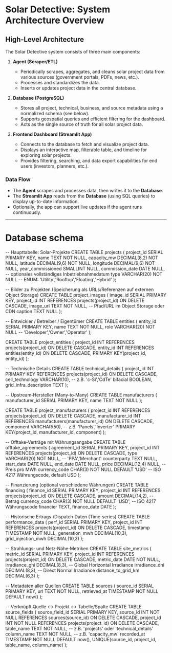 # Solar Detective: System Architecture Overview

## High-Level Architecture

The Solar Detective system consists of three main components:

1. **Agent (Scraper/ETL)**
   - Periodically scrapes, aggregates, and cleans solar project data from various sources (government portals, PDFs, news, etc.).
   - Processes and standardizes the data.
   - Inserts or updates project data in the central database.

2. **Database (PostgreSQL)**
   - Stores all project, technical, business, and source metadata using a normalized schema (see below).
   - Supports geospatial queries and efficient filtering for the dashboard.
   - Acts as the single source of truth for all solar project data.

3. **Frontend Dashboard (Streamlit App)**
   - Connects to the database to fetch and visualize project data.
   - Displays an interactive map, filterable table, and timeline for exploring solar projects.
   - Provides filtering, searching, and data export capabilities for end users (investors, planners, etc.).

### Data Flow
- The **Agent** scrapes and processes data, then writes it to the **Database**.
- The **Streamlit App** reads from the **Database** (using SQL queries) to display up-to-date information.
- Optionally, the app can support live updates if the agent runs continuously.

---

# Database schema

-- Haupttabelle: Solar‑Projekte
CREATE TABLE projects (
  project_id           SERIAL       PRIMARY KEY,
  name                 TEXT         NOT NULL,
  capacity_mw          DECIMAL(8,2) NOT NULL,
  latitude             DECIMAL(9,6) NOT NULL,
  longitude            DECIMAL(9,6) NOT NULL,
  year_commissioned    SMALLINT     NULL,
  commission_date      DATE         NULL,       -- optionales vollständiges Inbetriebnahmedatum
  type                 VARCHAR(20)  NOT NULL    -- ENUM: 'Utility','Rooftop','Floating','Hybrid'
);
 
-- Bilder zu Projekten (Speicherung als URLs/Referenzen auf externen Object Storage)
CREATE TABLE project_images (
  image_id    SERIAL PRIMARY KEY,
  project_id  INT    REFERENCES projects(project_id) ON DELETE CASCADE,
  image_url   TEXT   NOT NULL,               -- Pfad/URL im Object Storage oder CDN
  caption     TEXT   NULL
);
 
-- Entwickler / Betreiber / Eigentümer
CREATE TABLE entities (
  entity_id   SERIAL PRIMARY KEY,
  name        TEXT    NOT NULL,
  role        VARCHAR(20) NOT NULL         -- 'Developer','Owner','Operator'
);
 
CREATE TABLE project_entities (
  project_id INT REFERENCES projects(project_id) ON DELETE CASCADE,
  entity_id  INT REFERENCES entities(entity_id) ON DELETE CASCADE,
  PRIMARY KEY(project_id, entity_id)
);
 
-- Technische Details
CREATE TABLE technical_details (
  project_id              INT    PRIMARY KEY REFERENCES projects(project_id) ON DELETE CASCADE,
  cell_technology         VARCHAR(10),            -- z.B. 'c-Si','CdTe'
  bifacial                BOOLEAN,
  grid_infra_description  TEXT
);
 
-- Upstream‑Hersteller (Many‑to‑Many)
CREATE TABLE manufacturers (
  manufacturer_id SERIAL PRIMARY KEY,
  name            TEXT    NOT NULL
);
 
CREATE TABLE project_manufacturers (
  project_id      INT REFERENCES projects(project_id) ON DELETE CASCADE,
  manufacturer_id INT REFERENCES manufacturers(manufacturer_id) ON DELETE CASCADE,
  component       VARCHAR(50),               -- z.B. 'Panels','Inverter'
  PRIMARY KEY(project_id, manufacturer_id, component)
);
 
-- Offtake‑Verträge mit Währungsangabe
CREATE TABLE offtake_agreements (
  agreement_id    SERIAL PRIMARY KEY,
  project_id      INT REFERENCES projects(project_id) ON DELETE CASCADE,
  type            VARCHAR(20) NOT NULL,      -- 'PPA','Merchant'
  counterparty    TEXT        NULL,
  start_date      DATE        NULL,
  end_date        DATE        NULL,
  price           DECIMAL(12,4) NULL,       -- Preis pro MWh
  currency_code   CHAR(3)      NOT NULL DEFAULT 'USD'  -- ISO 4217 Währungscode, default USD
);
 
-- Finanzierung (optional verschiedene Währungen)
CREATE TABLE financing (
  finance_id    SERIAL PRIMARY KEY,
  project_id    INT REFERENCES projects(project_id) ON DELETE CASCADE,
  amount        DECIMAL(14,2),             -- Betrag
  currency_code CHAR(3)      NOT NULL DEFAULT 'USD',  -- ISO 4217 Währungscode
  financier     TEXT,
  finance_date  DATE
);
 
-- Historische Ertrags‑/Dispatch‑Daten (Time‑series)
CREATE TABLE performance_data (
  perf_id            SERIAL PRIMARY KEY,
  project_id         INT REFERENCES projects(project_id) ON DELETE CASCADE,
  timestamp          TIMESTAMP    NOT NULL,
  generation_mwh     DECIMAL(10,3),
  grid_injection_mwh DECIMAL(10,3)
);
 
-- Strahlungs‑ und Netz‑Nähe‑Metriken
CREATE TABLE site_metrics (
  metric_id           SERIAL PRIMARY KEY,
  project_id          INT    REFERENCES projects(project_id) ON DELETE CASCADE,
  metric_date         DATE   NOT NULL,
  irradiance_ghi      DECIMAL(8,3),            -- Global Horizontal Irradiance
  irradiance_dni      DECIMAL(8,3),            -- Direct Normal Irradiance
  distance_to_grid_km DECIMAL(6,3)
);
 
-- Metadaten aller Quellen
CREATE TABLE sources (
  source_id    SERIAL       PRIMARY KEY,
  url          TEXT         NOT NULL,
  retrieved_at TIMESTAMP    NOT NULL DEFAULT now()
);
 
-- Verknüpft Quelle ↔ Projekt ↔ Tabelle/Spalte
CREATE TABLE source_fields (
  source_field_id SERIAL     PRIMARY KEY,
  source_id       INT        NOT NULL REFERENCES sources(source_id) ON DELETE CASCADE,
  project_id      INT        NOT NULL REFERENCES projects(project_id) ON DELETE CASCADE,
  table_name      TEXT       NOT NULL,    -- z.B. 'projects' oder 'technical_details'
  column_name     TEXT       NOT NULL,    -- z.B. 'capacity_mw'
  recorded_at     TIMESTAMP  NOT NULL DEFAULT now(),
  UNIQUE(source_id, project_id, table_name, column_name)
);
 